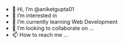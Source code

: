 - 👋 Hi, I’m @aniketgupta01
- 👀 I’m interested in <Web Development>
- 🌱 I’m currently learning Web Development
- 💞️ I’m looking to collaborate on ...
- 📫 How to reach me ...

<!---
aniketgupta01/aniketgupta01 is a ✨ special ✨ repository because its `README.md` (this file) appears on your GitHub profile.
You can click the Preview link to take a look at your changes.
--->
